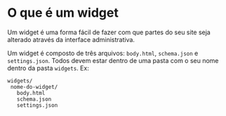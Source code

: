 # O que é um widget

Um widget é uma forma fácil de fazer com que partes do seu site seja alterado através da interface administrativa.

Um widget é composto de três arquivos: `body.html`, `schema.json` e `settings.json`. Todos devem estar dentro de uma pasta com o seu nome dentro da pasta `widgets`. Ex:

```
widgets/
 nome-do-widget/
   body.html
   schema.json
   settings.json
```
